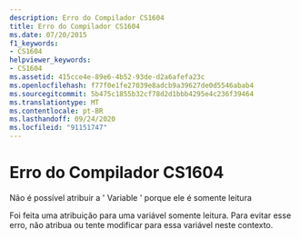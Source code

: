 ```yaml
---
description: Erro do Compilador CS1604
title: Erro do Compilador CS1604
ms.date: 07/20/2015
f1_keywords:
- CS1604
helpviewer_keywords:
- CS1604
ms.assetid: 415cce4e-89e6-4b52-93de-d2a6afefa23c
ms.openlocfilehash: f77f0e1fe27039e8adcb9a39627de0d5546abab4
ms.sourcegitcommit: 5b475c1855b32cf78d2d1bbb4295e4c236f39464
ms.translationtype: MT
ms.contentlocale: pt-BR
ms.lasthandoff: 09/24/2020
ms.locfileid: "91151747"
---
```

# <a name="compiler-error-cs1604"></a>Erro do Compilador CS1604

Não é possível atribuir a ' Variable ' porque ele é somente leitura  
  
 Foi feita uma atribuição para uma variável somente leitura. Para evitar esse erro, não atribua ou tente modificar para essa variável neste contexto.
